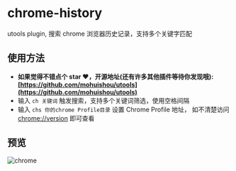 # chrome-history

utools plugin, 搜索 chrome 浏览器历史记录，支持多个关键字匹配

## 使用方法

- **如果觉得不错点个 star ❤️，开源地址(还有许多其他插件等待你发现哦): [https://github.com/mohuishou/utools](https://github.com/mohuishou/utools)**
- 输入 `ch 关键词` 触发搜索，支持多个关键词筛选，使用空格间隔
- 输入 `chs 你的chrome Profile目录` 设置 Chrome Profile 地址， 如不清楚访问[chrome://version](chrome://version) 即可查看

## 预览

![chrome](https://raw.githubusercontent.com/mohuishou/utools/master/imgs/chrome.gif)
